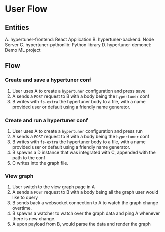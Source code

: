 # User Flow

## Entities

A. hypertuner-frontend: React Application 
B. hypertuner-backend: Node Server
C. hypertuner-pythonlib: Python library
D. hypertuner-demonet: Demo ML project

## Flow

### Create and save a hypertuner conf
1. User uses A to create a `hypertuner` configuration and press save
1. A sends a `POST` request to B with a body being the `hypertuner` conf
1. B writes with `fs-extra` the hypertuner body to a file, with a name provided user or default using a friendly name generator.

### Create and run a hypertuner conf 
1. User uses A to create a `hypertuner` configuration and press run
1. A sends a `POST` request to B with a body being the `hypertuner` conf
1. B writes with `fs-extra` the hypertuner body to a file, with a name provided user or default using a friendly name generator.
1. B spawns a D instance that was integrated with C, appended with the path to the conf
1. C writes into the graph file.

### View graph
1. User switch to the view graph page in A
1. A sends a `POST` request to B with a body being all the graph user would like to query
1. B sends back a websocket connection to A to watch the graph change overtime.
1. B spawns a watcher to watch over the graph data and ping A whenever there is new change.
1. A upon payload from B, would parse the data and render the graph